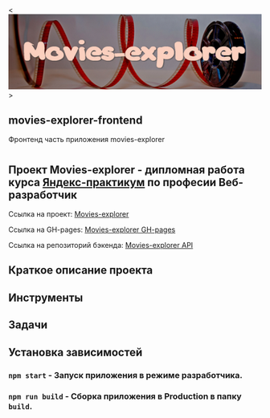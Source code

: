 <![Movies-explorer](./public/title.jpg)>

## movies-explorer-frontend
Фронтенд часть приложения movies-explorer
#
## Проект Movies-explorer - дипломная работа курса [Яндекс-практикум](https://praktikum.yandex.ru/) по професии Веб-разработчик

Ссылка на проект: [Movies-explorer]()

Ссылка на GH-pages: [Movies-explorer GH-pages]()

Ссылка на репозиторий бэкенда: [Movies-explorer API]()

## Краткое описание проекта



## Инструменты


## Задачи


##  Установка зависимостей

### `npm start` - Запуск приложения в режиме разработчика.

### `npm run build` - Сборка приложения в Production в папку `build`.
